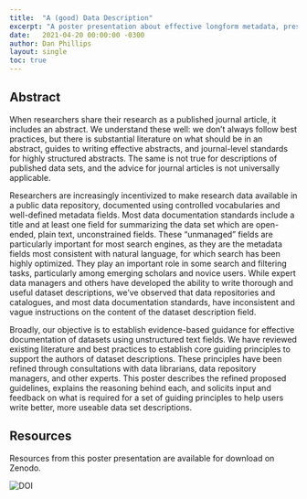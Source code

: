 ```yaml
---
title:  "A (good) Data Description"
excerpt: "A poster presentation about effective longform metadata, presented to the Research Data Alliance poster presentation."
date:   2021-04-20 00:00:00 -0300
author: Dan Phillips
layout: single
toc: true
---
```


## Abstract

When researchers share their research as a published journal article, it includes an abstract. We understand these well: we don’t always follow best practices, but there is substantial literature on what should be in an abstract, guides to writing effective abstracts, and journal-level standards for highly structured abstracts. The same is not true for descriptions of published data sets, and the advice for journal articles is not universally applicable.

Researchers are increasingly incentivized to make research data available in a public data repository, documented using controlled vocabularies and well-defined metadata fields. Most data documentation standards include a title and at least one field for summarizing the data set which are open-ended, plain text, unconstrained fields. These “unmanaged” fields are particularly important for most search engines, as they are the metadata fields most consistent with natural language, for which search has been highly optimized. They play an important role in some search and filtering tasks, particularly among emerging scholars and novice users. While expert data managers and others have developed the ability to write thorough and useful dataset descriptions, we’ve observed that data repositories and catalogues, and most data documentation standards, have inconsistent and vague instructions on the content of the dataset description field.

Broadly, our objective is to establish evidence-based guidance for effective documentation of datasets using unstructured text fields. We have reviewed existing literature and best practices to establish core guiding principles to support the authors of dataset descriptions. These principles have been refined through consultations with data librarians, data repository managers, and other experts. This poster describes the refined proposed guidelines, explains the reasoning behind each, and solicits input and feedback on what is required for a set of guiding principles to help users write better, more useable data set descriptions.

## Resources

Resources from this poster presentation are available for download on Zenodo.

<img decoding="async" src="https://zenodo.org/badge/DOI/10.5281/zenodo.4709835.svg" alt="DOI">